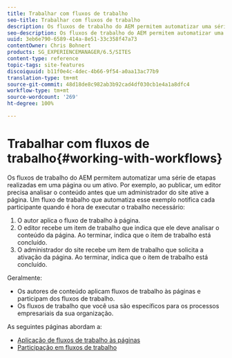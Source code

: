 ```yaml
---
title: Trabalhar com fluxos de trabalho
seo-title: Trabalhar com fluxos de trabalho
description: Os fluxos de trabalho do AEM permitem automatizar uma série de etapas realizadas em uma página ou um ativo. Por exemplo, ao publicar, um editor precisa analisar o conteúdo antes que um administrador do site ative a página. Um fluxo de trabalho que automatiza esse exemplo notifica cada participante quando é hora de executar o trabalho necessário.
seo-description: Os fluxos de trabalho do AEM permitem automatizar uma série de etapas realizadas em uma página ou um ativo. Por exemplo, ao publicar, um editor precisa analisar o conteúdo antes que um administrador do site ative a página. Um fluxo de trabalho que automatiza esse exemplo notifica cada participante quando é hora de executar o trabalho necessário.
uuid: 3eb6e790-6589-414a-8e51-33c358f47a73
contentOwner: Chris Bohnert
products: SG_EXPERIENCEMANAGER/6.5/SITES
content-type: reference
topic-tags: site-features
discoiquuid: b11f0e4c-4dec-4b66-9f54-a0aa13ac77b9
translation-type: tm+mt
source-git-commit: 48d18de8c982ab3b92cad4df030cb1e4a1a8dfc4
workflow-type: tm+mt
source-wordcount: '269'
ht-degree: 100%

---
```



# Trabalhar com fluxos de trabalho{#working-with-workflows}

Os fluxos de trabalho do AEM permitem automatizar uma série de etapas realizadas em uma página ou um ativo. Por exemplo, ao publicar, um editor precisa analisar o conteúdo antes que um administrador do site ative a página. Um fluxo de trabalho que automatiza esse exemplo notifica cada participante quando é hora de executar o trabalho necessário:

1. O autor aplica o fluxo de trabalho à página.
1. O editor recebe um item de trabalho que indica que ele deve analisar o conteúdo da página. Ao terminar, indica que o item de trabalho está concluído.
1. O administrador do site recebe um item de trabalho que solicita a ativação da página. Ao terminar, indica que o item de trabalho está concluído.

Geralmente:

* Os autores de conteúdo aplicam fluxos de trabalho às páginas e participam dos fluxos de trabalho.
* Os fluxos de trabalho que você usa são específicos para os processos empresariais da sua organização.

As seguintes páginas abordam a:

* [Aplicação de fluxos de trabalho às páginas](/help/sites-classic-ui-authoring/classic-workflows-applying.md)
* [Participação em fluxos de trabalho](/help/sites-classic-ui-authoring/classic-workflows-participating.md)

